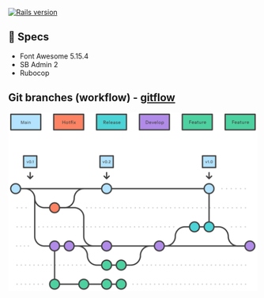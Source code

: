 [![Rails version](https://badgen.net/badge/rails/7.0.1/red)](https://npmjs.com/package/express)

## 🧬 Specs
 - Font Awesome 5.15.4
 - SB Admin 2
 - Rubocop

## Git branches (workflow) - [gitflow](https://www.atlassian.com/git/tutorials/comparing-workflows/gitflow-workflow)
![Drag Racing](public/gitflow.svg)
